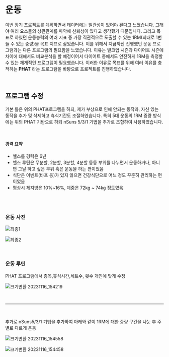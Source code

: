 # 운동

이번 장기 프로젝트를 계획하면서 데이터에는 일관성이 있어야 된다고 느꼈습니다. 그래야 여러 요소들의 상관관계를 파악에 신뢰성이 있다고 생각했기 때문입니다.
그리고 목표로 하였던 운동능력의 여러 지표 중 가장 직관적으로 도출할 수 있는 1RM(최대로 1번 들 수 있는 중량)을 목표 지표로 삼았습니다.
이를 위해서 지금까진 진행했던 운동 프로그램과는 다른 프로그램의 필요함을 느꼈습니다. 이유는 벌크업 시즌과 다이어트 시즌에 차이에 대해서도 비교분석을 할 예정이어서 다이어트 중에서도 안전하게 1RM을 측정할 수 있는 체계적인 프로그램이 필요했습니다.
이러한 이유로 목표를 위해 여러 이유를 충적하는 **PHAT** 라는 프로그램을 바탕으로 프로젝트를 진행하였습니다.

<br/>


## 프로그램 수정

기본 틀은 위의 PHAT프로그램을 하되, 제가 부상으로 인해 안되는 동작과, 자신 있는 동작을 추가 및 삭제하고 휴식기간도 조절하였습니다. 
특히 5대 운동의 1RM 증량 방식에는 위의 PHAT 기반으로 하되 nSuns 5/3/1 기법을 추가로 조합하여 사용하였습니다.

<br/>

#### 경력 요약

- 헬스를 경력은 6년
- 헬스 루틴은 무분할, 2분할, 3분할, 4분할 등등 부위를 나누면서 운동하거나, 아니면 그날 하고 싶은 부위 혹은 운동을 하는 편이었음
- 식단은 이벤트(바프 등)가 있지 않으면 건강식단으로 어느 정도 꾸준히 관리하는 편이었음
- 평상시 체지방은 10%~16%, 체중은 72kg ~ 74kg 정도였음

<br/>

<br/>

### 운동 사진

![최종1](https://github.com/siilver94/My-training-ability-as-driven-by-data/assets/57824945/e9590f42-f55e-4a6e-aec0-d720a462f7a0)

![최종2](https://github.com/siilver94/My-training-ability-as-driven-by-data/assets/57824945/8dffd102-1b47-418e-9ea1-c5ca037bc80c)

<br/>

### 운동 루틴
PHAT 프로그램에서 종목,휴식시간,세트수, 횟수 개인에 맞게 수정

![크기변환 20231116_154219](https://github.com/siilver94/My-training-ability-as-driven-by-data/assets/57824945/043e50f7-1732-452a-bb39-083d99ae29d6)

<br/>

---

<br/>


추가로 nSuns5/3/1 기법을 추가하여 아래와 같이 1RM에 대한 중량 구간을 나눈 후 주 별로 다르게 운동

![크기변환 20231116_154558](https://github.com/siilver94/My-training-ability-as-driven-by-data/assets/57824945/5e1e6daa-e89f-4db1-8136-32425fa709f2)

![크기변환 20231116_154458](https://github.com/siilver94/My-training-ability-as-driven-by-data/assets/57824945/29f3f176-5762-4d85-8d28-646588b9399f)
